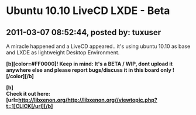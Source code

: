 # Ubuntu 10.10 LiveCD LXDE - Beta

## 2011-03-07 08:52:44, posted by: tuxuser

A miracle happened and a LiveCD appeared.. it's using ubuntu 10.10 as base and LXDE as lightweight Desktop Environment.  
   
 **[b][color=#FF0000]! Keep in mind: It's a BETA / WIP, dont upload it anywhere else and please report bugs/discuss it in this board only ![/color][/b]**  
   
 **[b]  
 Check it out here: [url=http://libxenon.org/http://libxenon.org//viewtopic.php?t=1]CLICK[/url][/b]**